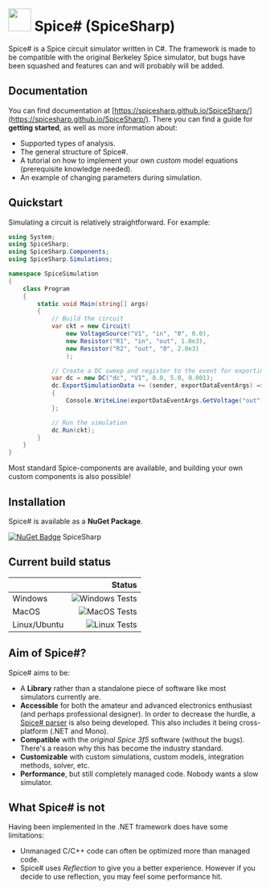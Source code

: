 # <img src="https://spicesharp.github.io/SpiceSharp/api/images/logo_full.svg" width="45px" /> Spice# (SpiceSharp)
Spice# is a Spice circuit simulator written in C#. The framework is made to be compatible with the original Berkeley Spice simulator, but bugs have been squashed and features can and will probably will be added.

## Documentation
You can find documentation at [https://spicesharp.github.io/SpiceSharp/](https://spicesharp.github.io/SpiceSharp/). There you can find a guide for **getting started**, as well as more information about:
- Supported types of analysis.
- The general structure of Spice#.
- A tutorial on how to implement your own *custom* model equations (prerequisite knowledge needed).
- An example of changing parameters during simulation.

## Quickstart
Simulating a circuit is relatively straightforward. For example:

```csharp
using System;
using SpiceSharp;
using SpiceSharp.Components;
using SpiceSharp.Simulations;

namespace SpiceSimulation
{
    class Program
    {
        static void Main(string[] args)
        {
            // Build the circuit
            var ckt = new Circuit(
                new VoltageSource("V1", "in", "0", 0.0),
                new Resistor("R1", "in", "out", 1.0e3),
                new Resistor("R2", "out", "0", 2.0e3)
                );

            // Create a DC sweep and register to the event for exporting simulation data
            var dc = new DC("dc", "V1", 0.0, 5.0, 0.001);
            dc.ExportSimulationData += (sender, exportDataEventArgs) =>
            {
                Console.WriteLine(exportDataEventArgs.GetVoltage("out"));
            };

            // Run the simulation
            dc.Run(ckt);
        }
    }
}
```

Most standard Spice-components are available, and building your own custom components is also possible!

## Installation
Spice# is available as a **NuGet Package**.

[![NuGet Badge](https://buildstats.info/nuget/spicesharp)](https://www.nuget.org/packages/SpiceSharp/) SpiceSharp

## Current build status

|    | Status |
|:---|-------:|
| Windows | ![Windows Tests](https://github.com/SpiceSharp/SpiceSharp/workflows/Windows%20Tests/badge.svg) |
| MacOS | ![MacOS Tests](https://github.com/SpiceSharp/SpiceSharp/workflows/MacOS%20Tests/badge.svg) |
| Linux/Ubuntu | ![Linux Tests](https://github.com/SpiceSharp/SpiceSharp/workflows/Linux%20Tests/badge.svg) |

## Aim of Spice#?

Spice# aims to be:
- A **Library** rather than a standalone piece of software like most simulators currently are.
- **Accessible** for both the amateur and advanced electronics enthusiast (and perhaps professional designer). In order to decrease the hurdle, a [Spice# parser](https://github.com/SpiceSharp/SpiceSharpParser) is also being developed. This also includes it being cross-platform (.NET and Mono).
- **Compatible** with the *original Spice 3f5* software (without the bugs). There's a reason why this has become the industry standard.
- **Customizable** with custom simulations, custom models, integration methods, solver, etc.
- **Performance**, but still completely managed code. Nobody wants a slow simulator.

## What Spice# is not

Having been implemented in the .NET framework does have some limitations:
- Unmanaged C/C++ code can often be optimized more than managed code.
- Spice# uses *Reflection* to give you a better experience. However if you decide to use reflection, you may feel some performance hit.
